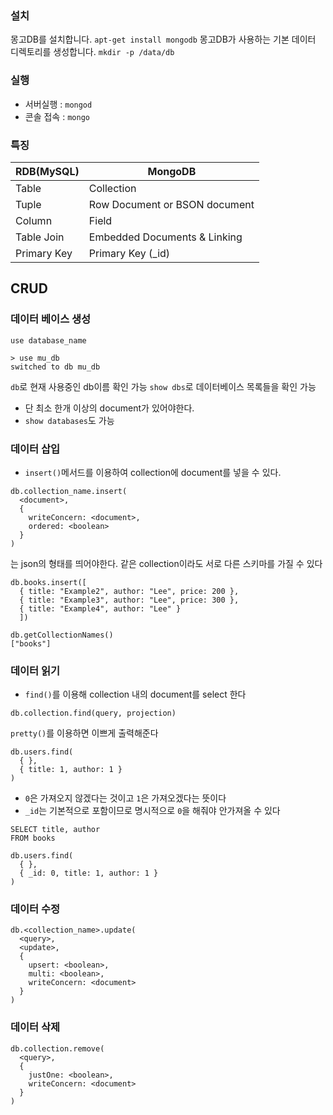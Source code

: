 ### 설치
몽고DB를 설치합니다. `apt-get install mongodb`
몽고DB가 사용하는 기본 데이터 디렉토리를 생성합니다. `mkdir -p /data/db`

### 실행
- 서버실행 : `mongod`
- 콘솔 접속 : `mongo`

### 특징

| RDB(MySQL)  | MongoDB  |
|---|---|
| Table  | Collection  |
| Tuple  | Row	Document or BSON document  |
| Column  | Field  |
| Table Join  | Embedded Documents & Linking  |
| Primary Key  | Primary Key (_id)  |

## CRUD
### 데이터 베이스 생성
`use database_name`
```
> use mu_db
switched to db mu_db
```
`db`로 현재 사용중인 db이름 확인 가능
`show dbs`로 데이터베이스 목록들을 확인 가능
  - 단 최소 한개 이상의 document가 있어야한다.
  - `show databases`도 가능
### 데이터 삽입
- `insert()`메서드를 이용하여 collection에 document를 넣을 수 있다.
```
db.collection_name.insert(
  <document>,
  {
    writeConcern: <document>,
    ordered: <boolean>
  }
)
```
<document>는 json의 형태를 띄어야한다.
같은 collection이라도 서로 다른 스키마를 가질 수 있다

```
db.books.insert([
  { title: "Example2", author: "Lee", price: 200 },
  { title: "Example3", author: "Lee", price: 300 },
  { title: "Example4", author: "Lee" }
  ])
```

```
db.getCollectionNames()
["books"]
```

### 데이터 읽기
- `find()`를 이용해 collection 내의 document를 select 한다
```
db.collection.find(query, projection)
```
`pretty()`를 이용하면 이쁘게 출력해준다

```
db.users.find(
  { },
  { title: 1, author: 1 }
)
```
- `0`은 가져오지 않겠다는 것이고 `1`은 가져오겠다는 뜻이다
- `_id`는 기본적으로 포함이므로 명시적으로 `0`을 해줘야 안가져올 수 있다
```
SELECT title, author
FROM books
```
```
db.users.find(
  { },
  { _id: 0, title: 1, author: 1 }
)
```
### 데이터 수정
```
db.<collection_name>.update(
  <query>,
  <update>,
  {
    upsert: <boolean>,
    multi: <boolean>,
    writeConcern: <document>
  }
)
```

### 데이터 삭제
```
db.collection.remove(
  <query>,
  {
    justOne: <boolean>,
    writeConcern: <document>
  }
)
```
